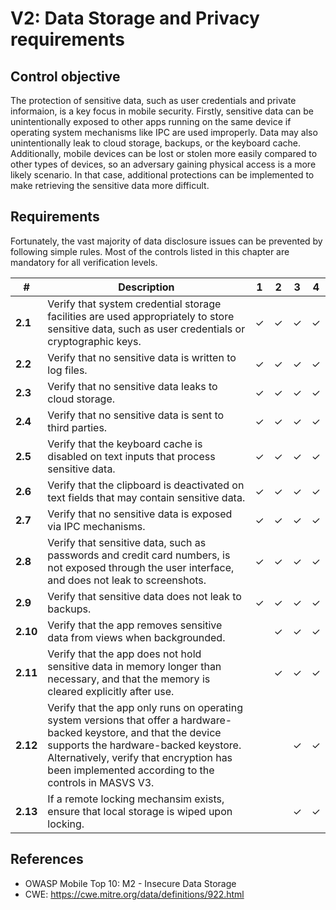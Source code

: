 # V2: Data Storage and Privacy requirements

## Control objective

The protection of sensitive data, such as user credentials and private informaion, is a key focus in mobile security. Firstly, sensitive data can be unintentionally exposed to other apps running on the same device if operating system mechanisms like IPC are used improperly. Data may also unintentionally leak to cloud storage, backups, or the keyboard cache. Additionally, mobile devices can be lost or stolen more easily compared to other types of devices, so an adversary gaining physical access is a more likely scenario. In that case, additional protections can be implemented to make retrieving the sensitive data more difficult.

## Requirements

Fortunately, the vast majority of data disclosure issues can be prevented by following simple rules. Most of the controls listed in this chapter are mandatory for all verification levels.

| # | Description | 1 | 2 | 3 | 4 |
| --- | --- | --- | --- | --- | --- |
| **2.1** | Verify that system credential storage facilities are used appropriately to store sensitive data, such as user credentials or cryptographic keys. | ✓ | ✓ | ✓ | ✓ |
| **2.2** | Verify that no sensitive data is written to log files. | ✓ | ✓ | ✓ | ✓ |
| **2.3** | Verify that no sensitive data leaks to cloud storage. | ✓ | ✓ | ✓ | ✓ |
| **2.4** | Verify that no sensitive data is sent to third parties. | ✓ | ✓ | ✓ | ✓ |
| **2.5** | Verify that the keyboard cache is disabled on text inputs that process sensitive data. | ✓ | ✓ | ✓ | ✓ |
| **2.6** | Verify that the clipboard is deactivated on text fields that may contain sensitive data. | ✓ | ✓ | ✓ | ✓ |
| **2.7** | Verify that no sensitive data is exposed via IPC mechanisms. | ✓ | ✓ | ✓ | ✓ |
| **2.8** | Verify that sensitive data, such as passwords and credit card numbers, is not exposed through the user interface, and does not leak to screenshots. | ✓ | ✓ | ✓ | ✓ |
| **2.9** | Verify that sensitive data does not leak to backups. | ✓ | ✓ | ✓ | ✓ |
| **2.10** | Verify that the app removes sensitive data from views when backgrounded. |  | ✓ | ✓ | ✓ |
| **2.11** | Verify that the app does not hold sensitive data in memory longer than necessary, and that the memory is cleared explicitly after use. |  | ✓ | ✓ | ✓ |
| **2.12** | Verify that the app only runs on operating system versions that offer a hardware-backed keystore, and that the device supports the hardware-backed keystore. Alternatively, verify that encryption has been implemented according to the controls in MASVS V3. |  |  | ✓ | ✓ |
| **2.13** | If a remote locking mechansim exists, ensure that local storage is wiped upon locking. |  |  | ✓ | ✓ |

## References

- OWASP Mobile Top 10: M2  - Insecure Data Storage
- CWE: https://cwe.mitre.org/data/definitions/922.html


